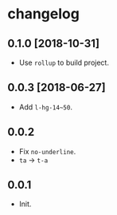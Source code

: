 # changelog

## 0.1.0 [2018-10-31]

- Use `rollup` to build project.

## 0.0.3 [2018-06-27]

- Add `l-hg-14~50`.

## 0.0.2

- Fix `no-underline`.
- `ta` -> `t-a`

## 0.0.1

- Init.
